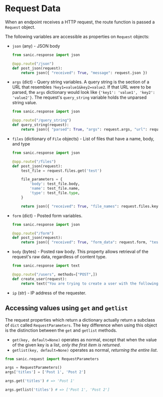 # Request Data

When an endpoint receives a HTTP request, the route function is passed a
`Request` object.

The following variables are accessible as properties on `Request` objects:

- `json` (any) - JSON body

  ```python
  from sanic.response import json
  
  @app.route("/json")
  def post_json(request):
      return json({ "received": True, "message": request.json })
  ```
  
- `args` (dict) - Query string variables. A query string is the section of a
  URL that resembles `?key1=value1&key2=value2`. If that URL were to be parsed,
  the `args` dictionary would look like `{'key1': 'value1', 'key2': 'value2'}`.
  The request's `query_string` variable holds the unparsed string value.

  ```python
  from sanic.response import json
  
  @app.route("/query_string")
  def query_string(request):
      return json({ "parsed": True, "args": request.args, "url": request.url, "query_string": request.query_string })
  ```

- `files` (dictionary of `File` objects) - List of files that have a name, body, and type

  ```python
  from sanic.response import json
  
  @app.route("/files")
  def post_json(request):
      test_file = request.files.get('test')

      file_parameters = {
          'body': test_file.body,
          'name': test_file.name,
          'type': test_file.type,
      }

      return json({ "received": True, "file_names": request.files.keys(), "test_file_parameters": file_parameters })
  ```

- `form` (dict) - Posted form variables.

  ```python
  from sanic.response import json
  
  @app.route("/form")
  def post_json(request):
      return json({ "received": True, "form_data": request.form, "test": request.form.get('test') })
  ```

- `body` (bytes) - Posted raw body. This property allows retrieval of the
  request's raw data, regardless of content type.
  
  ```python
  from sanic.response import text
  
  @app.route("/users", methods=["POST",])
  def create_user(request):
      return text("You are trying to create a user with the following POST: %s" % request.body)
  ```
  
- `ip` (str) - IP address of the requester.

## Accessing values using `get` and `getlist`

The request properties which return a dictionary actually return a subclass of
`dict` called `RequestParameters`. The key difference when using this object is
the distinction between the `get` and `getlist` methods.

- `get(key, default=None)` operates as normal, except that when the value of
  the given key is a list, *only the first item is returned*.
- `getlist(key, default=None)` operates as normal, *returning the entire list*.

```python
from sanic.request import RequestParameters

args = RequestParameters()
args['titles'] = ['Post 1', 'Post 2']

args.get('titles') # => 'Post 1'

args.getlist('titles') # => ['Post 1', 'Post 2']
```
